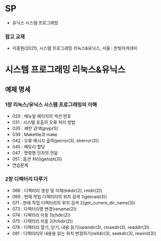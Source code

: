 # SP
* 유닉스 시스템 프로그래밍
### 참고 교재
* 이종원(2021), 시스템 프로그래밍 리눅스&유닉스, 서울 : 한빛아카데미

# 시스템 프로그래밍 리눅스&유닉스
## 예제 명세
### 1장 리눅스/유닉스 시스템 프로그래밍의 이해
* 029 : 매뉴얼 페이지의 섹션 번호
* 031 : 시스템 호출의 오류 처리 방법
* *035 : 패턴 검색(grep(1))*
* 039 : Makefile과 make
* 042 : 오류 메시지 출력(perror(3), strerror(3))
* 045 : 메모리 할당
* 047 : 명령행 인자의 전달
* 051 : 옵션 처리(getopt(3))
* 연습문제
### 2장 디렉터리 다루기
* 066 : 디렉터리 생성 및 삭제(mkdir(2), rmdir(2))
* 069 : 현재 작업 디렉터리의 위치 검색 1(getcwd(3))
* 071 : 현재 작업 디렉터리의 위치 검색 2(get_current_dir_name(3))
* 073 : 디렉터리명 변경(rename(2))
* 074 : 디렉터리 이동 1(chdir(2))
* 075 : 디렉터리 이동 2(fchdir(2))
* 078 : 디렉터리 열기, 닫기, 내용 읽기(opendir(3), closedir(3), readdir(3))
* 081 : 디렉터리의 내용을 읽는 위치 변경하기(relldir(3), seekdir(3), rewind(3))